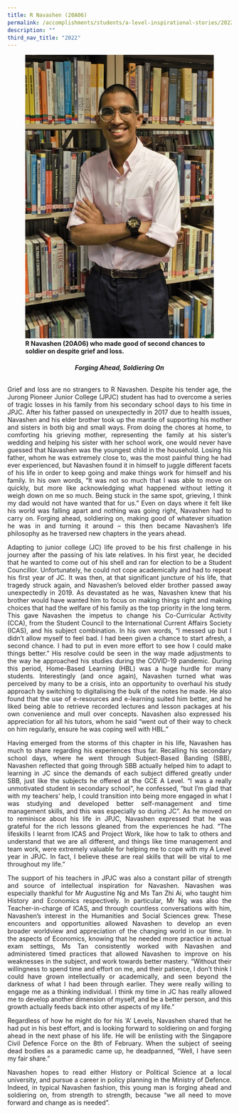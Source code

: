 ```yaml
---
title: R Navashen (20A06)
permalink: /accomplishments/students/a-level-inspirational-stories/2022/navashen/
description: ""
third_nav_title: "2022"
---
```

<figure>
<img src="/images/Navashen.jpg">
<figcaption><strong>R Navashen (20A06) who made good of second chances to soldier on despite grief and loss.</strong></figcaption>
</figure>

<center><h6><strong>Forging Ahead, Soldiering On</strong></h6></center>

<div align=justify>
<p>
Grief and loss are no strangers to R Navashen. Despite his tender age, the Jurong Pioneer Junior College (JPJC) student has had to overcome a series of tragic losses in his family from his secondary school days to his time in JPJC. After his father passed on unexpectedly in 2017 due to health issues, Navashen and his elder brother took up the mantle of supporting his mother and sisters in both big and small ways. From doing the chores at home, to comforting his grieving mother, representing the family at his sister’s wedding and helping his sister with her school work, one would never have guessed that Navashen was the youngest child in the household. Losing his father, whom he was extremely close to, was the most painful thing he had ever experienced, but Navashen found it in himself to juggle different facets of his life in order to keep going and make things work for himself and his family. In his own words, “It was not so much that I was able to move on quickly, but more like acknowledging what happened without letting it weigh down on me so much. Being stuck in the same spot, grieving, I think my dad would not have wanted that for us.” Even on days where it felt like his world was falling apart and nothing was going right, Navashen had to carry on. Forging ahead, soldiering on, making good of whatever situation he was in and turning it around – this then became Navashen’s life philosophy as he traversed new chapters in the years ahead.</p>

<p>
Adapting to junior college (JC) life proved to be his first challenge in his journey after the passing of his late relatives. In his first year, he decided that he wanted to come out of his shell and ran for election to be a Student Councillor. Unfortunately, he could not cope academically and had to repeat his first year of JC. It was then, at that significant juncture of his life, that tragedy struck again, and Navashen’s beloved elder brother passed away unexpectedly in 2019. As devastated as he was, Navashen knew that his brother would have wanted him to focus on making things right and making choices that had the welfare of his family as the top priority in the long term. This gave Navashen the impetus to change his Co-Curricular Activity (CCA), from the Student Council to the International Current Affairs Society (ICAS), and his subject combination. In his own words, “I messed up but I didn’t allow myself to feel bad. I had been given a chance to start afresh, a second chance. I had to put in even more effort to see how I could make things better.” His resolve could be seen in the way made adjustments to the way he approached his studies during the COVID-19 pandemic. During this period, Home-Based Learning (HBL) was a huge hurdle for many students. Interestingly (and once again), Navashen turned what was perceived by many to be a crisis, into an opportunity to overhaul his study approach by switching to digitalising the bulk of the notes he made. He also found that the use of e-resources and e-learning suited him better, and he liked being able to retrieve recorded lectures and lesson packages at his own convenience and mull over concepts. Navashen also expressed his appreciation for all his tutors, whom he said “went out of their way to check on him regularly, ensure he was coping well with HBL.”</p>

<p>
Having emerged from the storms of this chapter in his life, Navashen has much to share regarding his experiences thus far. Recalling his secondary school days, where he went through Subject-Based Banding (SBB), Navashen reflected that going through SBB actually helped him to adapt to learning in JC since the demands of each subject differed greatly under SBB, just like the subjects he offered at the GCE A Level. “I was a really unmotivated student in secondary school”, he confessed, “but I’m glad that with my teachers’ help, I could transition into being more engaged in what I was studying and developed better self-management and time management skills, and this was especially so during JC”. As he moved on to reminisce about his life in JPJC, Navashen expressed that he was grateful for the rich lessons gleaned from the experiences he had. “The lifeskills I learnt from ICAS and Project Work, like how to talk to others and understand that we are all different, and things like time management and team work, were extremely valuable for helping me to cope with my A Level year in JPJC. In fact, I believe these are real skills that will be vital to me throughout my life.”</p>

<p>
The support of his teachers in JPJC was also a constant pillar of strength and source of intellectual inspiration for Navashen. Navashen was especially thankful for Mr Augustine Ng and Ms Tan Zhi Ai, who taught him History and Economics respectively. In particular, Mr Ng was also the Teacher-in-charge of ICAS, and through countless conversations with him, Navashen’s interest in the Humanities and Social Sciences grew. These encounters and opportunities allowed Navashen to develop an even broader worldview and appreciation of the changing world in our time. In the aspects of Economics, knowing that he needed more practice in actual exam settings, Ms Tan consistently worked with Navashen and administered timed practices that allowed Navashen to improve on his weaknesses in the subject, and work towards better mastery. “Without their willingness to spend time and effort on me, and their patience, I don’t think I could have grown intellectually or academically, and seen beyond the darkness of what I had been through earlier. They were really willing to engage me as a thinking individual. I think my time in JC has really allowed me to develop another dimension of myself, and be a better person, and this growth actually feeds back into other aspects of my life.”</p>

<p>
Regardless of how he might do for his ‘A’ Levels, Navashen shared that he had put in his best effort, and is looking forward to soldiering on and forging ahead in the next phase of his life. He will be enlisting with the Singapore Civil Defence Force on the 8th of February. When the subject of seeing dead bodies as a paramedic came up, he deadpanned, “Well, I have seen my fair share.”</p>

<p>
Navashen hopes to read either History or Political Science at a local university, and pursue a career in policy planning in the Ministry of Defence. Indeed, in typical Navashen fashion, this young man is forging ahead and soldiering on, from strength to strength, because “we all need to move forward and change as is needed”.</p>